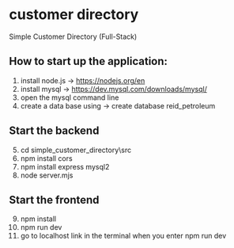 # customer directory
Simple Customer Directory (Full-Stack)
## How to start up the application:
1. install node.js -> https://nodejs.org/en
2. install mysql -> https://dev.mysql.com/downloads/mysql/
3. open the mysql command line
4. create a data base using -> create database reid_petroleum 
## Start the backend
5. cd simple_customer_directory\src
6. npm install cors
7. npm install express mysql2
8. node server.mjs
## Start the frontend
9.  npm install
10. npm run dev
11. go to localhost link in the terminal when you enter npm run dev
